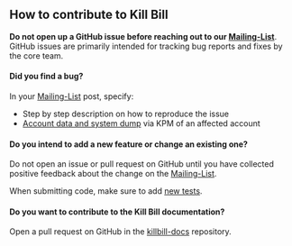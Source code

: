 ## How to contribute to Kill Bill

**Do not open up a GitHub issue before reaching out to our [Mailing-List](https://groups.google.com/forum/#!forum/killbilling-users)**. GitHub issues are primarily intended for tracking bug reports and fixes by the core team.

#### **Did you find a bug?**

In your [Mailing-List](https://groups.google.com/forum/#!forum/killbilling-users) post, specify:

* Step by step description on how to reproduce the issue
* [Account data and system dump](https://docs.killbill.io/latest/debugging.html#_seeking_help) via KPM of an affected account

#### **Do you intend to add a new feature or change an existing one?**

Do not open an issue or pull request on GitHub until you have collected positive feedback about the change on the [Mailing-List](https://groups.google.com/forum/#!forum/killbilling-users).

When submitting code, make sure to add [new tests](https://docs.killbill.io/latest/development.html#_navigating_the_kill_bill_codebase).

#### **Do you want to contribute to the Kill Bill documentation?**

Open a pull request on GitHub in the [killbill-docs](https://github.com/killbill/killbill-docs) repository.
